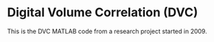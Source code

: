# Digital Volume Correlation (DVC)
This is the DVC MATLAB code from a research project started in 2009. 
